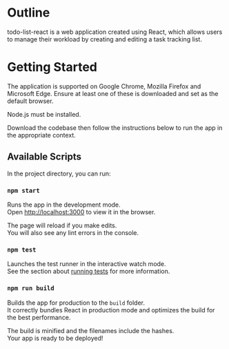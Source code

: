 # Outline

todo-list-react is a web application created using React, which allows users to manage their workload by creating and editing a task tracking list.


# Getting Started

The application is supported on Google Chrome, Mozilla Firefox and Microsoft Edge. 
Ensure at least one of these is downloaded and set as the default browser. 

Node.js must be installed.

Download the codebase then follow the instructions below to run the app in the appropriate context.


## Available Scripts

In the project directory, you can run:

### `npm start`

Runs the app in the development mode.\
Open [http://localhost:3000](http://localhost:3000) to view it in the browser.

The page will reload if you make edits.\
You will also see any lint errors in the console.

### `npm test`

Launches the test runner in the interactive watch mode.\
See the section about [running tests](https://facebook.github.io/create-react-app/docs/running-tests) for more information.

### `npm run build`

Builds the app for production to the `build` folder.\
It correctly bundles React in production mode and optimizes the build for the best performance.

The build is minified and the filenames include the hashes.\
Your app is ready to be deployed!
